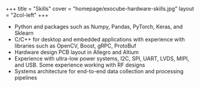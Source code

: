 +++
title = "Skills"
cover = "homepage/exocube-hardware-skills.jpg"
layout = "2col-left"
+++

- Python and packages such as Numpy, Pandas, PyTorch, Keras, and Sklearn
- C/C++ for desktop and embedded applications with experience with libraries such as OpenCV, Boost, gRPC, ProtoBuf
- Hardware design PCB layout in Allegro and Altium
- Experience with ultra-low power systems, I2C, SPI, UART, LVDS, MIPI, and USB. Some experience working with RF designs
- Systems architecture for end-to-end data collection and processing pipelines
